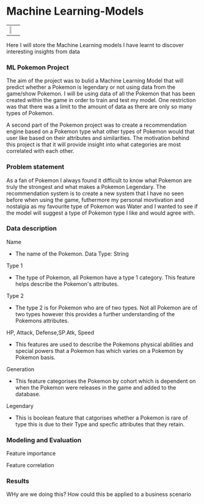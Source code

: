 # Machine Learning-Models
<table>
  <tr>
    <td valign="top"><img src="https://github.com/dwellin98/MachineLearning-Models/blob/master/Images/Pikachu.jpg" width=50% height=45%>
  </tr>
 </table>

Here I will store the Machine Learning models I have learnt to discover interesting insights from data
### ML Pokemon Project 
The aim of the project was to bulid a Machine Learning Model that will predict whether a Pokemon is legendary or not using data from the game/show Pokemon. I will be using data of all the Pokemon that has been created within the game in order to train and test my model. One restriction was that there was a limit to the amount of data as there are only so many types of Pokemon.

A second part of the Pokemon project was to create a recommendation engine based on a Pokemon type what other types of Pokemon would that user like based on their attributes and similarities. The motivation behind this project is that it will provide insight into what categories are most correlated with each other.

### Problem statement
As a fan of Pokemon I always found it difficult to know what Pokemon are truly the strongest and what makes a Pokemon Legendary. The recommendation system is to create a new system that I have no seen before when using the game, futhermore my personal movtivation and nostalgia as my favourite type of Pokemon was Water and I wanted to see if the model will suggest a type of Pokemon type I like and would agree with.

### Data description
Name

* The name of the Pokemon. Data Type: String

Type 1

* The type of Pokemon, all Pokemon have a type 1 category. This feature helps describe the Pokemon's attributes.

Type 2

* The type 2 is for Pokemon who are of two types. Not all Pokemon are of two types however this provides a further understanding of the Pokemons attributes.

HP, Attack, Defense,SP.Atk, Speed

* This features are used to describe the Pokemons physical abilities and special powers that a Pokemon has which varies on a Pokemon by Pokemon basis.

Generation

* This feature categorises the Pokemon by cohort which is dependent on when the Pokemon were releases in the game and added to the database.

Legendary

* This is boolean feature that catgorises whether a Pokemon is rare of type this is due to their Type and specfic attributes that they retain. 

### Modeling and Evaluation

Feature importance

Feature correlation


### Results

WHy are we doing this?
How could this be applied to a business scenario

